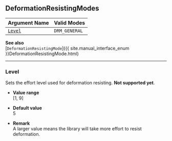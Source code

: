 ## DeformationResistingModes
 
| Argument Name | Valid Modes |
| ------------- | ----------- | 
| [`Level`](#level) | `DRM_GENERAL` |

**See also**   
[`DeformationResistingMode`]({{ site.manual_interface_enum }}DeformationResistingMode.html)

---

### Level
Sets the effort level used for deformation resisting. **Not supported yet**.

- **Value range**   
   [1, 9]   
   
- **Default value**   
   5  
 
- **Remark**     
   A larger value means the library will take more effort to resist deformation.  


